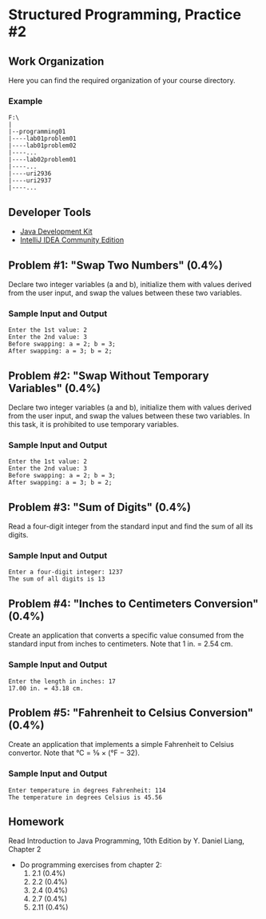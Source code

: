 Structured Programming, Practice #2
===================================

## Work Organization

Here you can find the required organization of your course directory.

### Example

```
F:\
|
|--programming01
|----lab01problem01
|----lab01problem02
|----...
|----lab02problem01
|----...
|----uri2936
|----uri2937
|----...
```

## Developer Tools

* [Java Development Kit](https://www.oracle.com/technetwork/java/javase/downloads/jdk12-downloads-5295953.html)
* [IntelliJ IDEA Community Edition](https://www.jetbrains.com/idea/)

## Problem #1: "Swap Two Numbers" (0.4%)

Declare two integer variables (a and b), initialize them with values derived from the user input, and
swap the values between these two variables.

### Sample Input and Output

```
Enter the 1st value: 2
Enter the 2nd value: 3
Before swapping: a = 2; b = 3;
After swapping: a = 3; b = 2;
```

## Problem #2: "Swap Without Temporary Variables" (0.4%)

Declare two integer variables (a and b), initialize them with values derived from the user input, and
swap the values between these two variables. In this task, it is prohibited to use temporary variables.

### Sample Input and Output

```
Enter the 1st value: 2
Enter the 2nd value: 3
Before swapping: a = 2; b = 3;
After swapping: a = 3; b = 2;
```

## Problem #3: "Sum of Digits" (0.4%)

Read a four-digit integer from the standard input and find the sum of all its digits.

### Sample Input and Output

```
Enter a four-digit integer: 1237
The sum of all digits is 13
```

## Problem #4: "Inches to Centimeters Conversion" (0.4%)

Create an application that converts a specific value consumed from the standard input
from inches to centimeters. Note that 1 in. = 2.54 cm.

### Sample Input and Output

```
Enter the length in inches: 17
17.00 in. = 43.18 cm.
```

## Problem #5: "Fahrenheit to Celsius Conversion" (0.4%)

Create an application that implements a simple Fahrenheit to Celsius convertor. Note 
that °C = 5⁄9 × (°F − 32). 

### Sample Input and Output

```
Enter temperature in degrees Fahrenheit: 114
The temperature in degrees Celsius is 45.56
```

## Homework

Read Introduction to Java Programming, 10th Edition by Y. Daniel Liang, Chapter 2

* Do programming exercises from chapter 2:
  1. 2.1 (0.4%)
  2. 2.2 (0.4%)
  3. 2.4 (0.4%)
  4. 2.7 (0.4%)
  5. 2.11 (0.4%)
